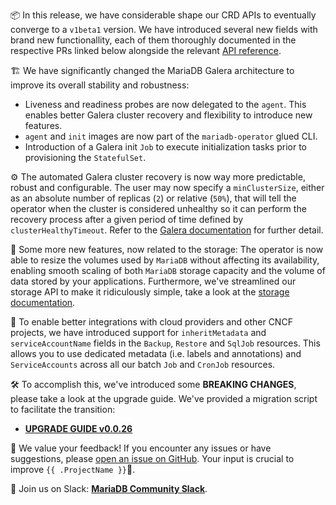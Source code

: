 📦 In this release, we have considerable shape our CRD APIs to eventually converge to a `v1beta1` version. We have introduced several new fields with brand new functionallity, each of them thoroughly documented in the respective PRs linked below alongside the relevant [API reference](https://github.com/mariadb-operator/mariadb-operator/blob/main/docs/API_REFERENCE.md).

🏗️ We have significantly changed the MariaDB Galera architecture to improve its overall stability and robustness:
- Liveness and readiness probes are now delegated to the `agent`. This enables better Galera cluster recovery and flexibility to introduce new features.
- `agent` and `init` images are now part of the `mariadb-operator` glued CLI.
- Introduction of a Galera init `Job` to execute initialization tasks prior to provisioning the `StatefulSet`.

⚙️ The automated Galera cluster recovery is now way more predictable, robust and configurable. The user may now specify a `minClusterSize`, either as an absolute number of replicas (`2`) or relative (`50%`), that will tell the operator when the cluster is considered unhealthy so it can perform the recovery process after a given period of time defined by `clusterHealthyTimeout`. Refer to the [Galera documentation](https://github.com/mariadb-operator/mariadb-operator/blob/main/docs/GALERA.md) for further detail.

💾 Some more new features, now related to the storage: The operator is now able to resize the volumes used by `MariaDB` without affecting its availability, enabling smooth scaling of both `MariaDB` storage capacity and the volume of data stored by your applications. Furthermore, we've streamlined our storage API to make it ridiculously simple, take a look at the [storage documentation](https://github.com/mariadb-operator/mariadb-operator/blob/main/docs/STORAGE.md). 

🔗 To enable better integrations with cloud providers and other CNCF projects, we have introduced support for `inheritMetadata` and `serviceAccountName` fields in the `Backup`, `Restore` and `SqlJob` resources. This allows you to use dedicated metadata (i.e. labels and annotations) and `ServiceAccounts` across all our batch `Job` and `CronJob` resources.

🛠️ To accomplish this, we've introduced some **BREAKING CHANGES**, please take a look at the upgrade guide. We've provided a migration script to facilitate the transition:
- **[UPGRADE GUIDE v0.0.26](https://github.com/mariadb-operator/mariadb-operator/blob/main/docs/UPGRADE_v0.0.26.md)**

🤝 We value your feedback! If you encounter any issues or have suggestions, please [open an issue on GitHub](https://github.com/mariadb-operator/mariadb-operator/issues/new/choose). Your input is crucial to improve `{{ .ProjectName }}`🦭.

👥 Join us on Slack: **[MariaDB Community Slack](https://r.mariadb.com/join-community-slack)**.